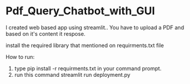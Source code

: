 # Pdf_Query_Chatbot_with_GUI
I created web based app using streamlit.. You have to upload a PDF and based on it's content it respose.

install the required library that mentioned on requirments.txt file

How to run:
1. type pip install -r requirments.txt in your command prompt.
2. run this command streamlit run deployment.py
